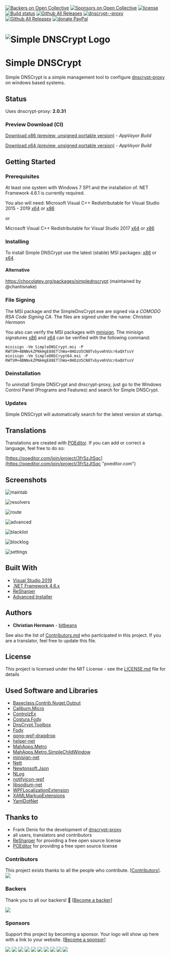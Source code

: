 [![Backers on Open Collective](https://opencollective.com/SimpleDnsCrypt/backers/badge.svg?style=flat-square)](#backers) [![Sponsors on Open Collective](https://opencollective.com/SimpleDnsCrypt/sponsors/badge.svg?style=flat-square)](#sponsors) [![license](https://img.shields.io/github/license/bitbeans/SimpleDnsCrypt.svg?style=flat-square)](https://github.com/bitbeans/SimpleDnsCrypt/blob/master/LICENSE.md) [![Build status](https://img.shields.io/appveyor/ci/bitbeans/simplednscrypt/master.svg?style=flat-square)](https://ci.appveyor.com/project/bitbeans/simplednscrypt/branch/master) [![Github All Releases](https://img.shields.io/github/release/bitbeans/SimpleDnsCrypt.svg?style=flat-square)](https://github.com/bitbeans/SimpleDnsCrypt/releases/latest) [![dnscrypt--proxy](https://img.shields.io/badge/dnscrypt--proxy-2.0.25-orange.svg?style=flat-square)](https://github.com/jedisct1/dnscrypt-proxy) [![Github All Releases](https://img.shields.io/github/downloads/bitbeans/SimpleDnsCrypt/total.svg?style=flat-square)](https://github.com/bitbeans/SimpleDnsCrypt/releases/latest) [![donate PayPal](https://img.shields.io/badge/donate-PayPal-green.svg?style=flat-square)](https://www.paypal.com/cgi-bin/webscr?cmd=_donations&business=c.hermann@bitbeans.de&item_name=Donation+to+the+Simple+DNSCrypt+project) 

# ![Simple DNSCrypt Logo](img/logo_with_text.png)


# Simple DNSCrypt
Simple DNSCrypt is a simple management tool to configure [dnscrypt-proxy](https://github.com/jedisct1/dnscrypt-proxy) on windows based systems. 

## Status

Uses dnscrypt-proxy: **2.0.31**

### Preview Download (CI)

[Download x86 (preview, unsigned portable version)](https://simplednscrypt.blob.core.windows.net/deploy/SimpleDnsCrypt/bin/x86/SimpleDNSCrypt_x86.zip) - *AppVeyor Build*

[Download x64 (preview, unsigned portable version)](https://simplednscrypt.blob.core.windows.net/deploy/SimpleDnsCrypt/bin/x64/SimpleDNSCrypt_x64.zip) - *AppVeyor Build*


## Getting Started


### Prerequisites

At least one system with Windows 7 SP1 and the installation of. NET Framework 4.6.1 is currently required.

You also will need: Microsoft Visual C++ Redistributable for Visual Studio 2015 - 2019 [x64](https://aka.ms/vs/16/release/VC_redist.x64.exe) or [x86](https://aka.ms/vs/16/release/VC_redist.x86.exe)

or

Microsoft Visual C++ Redistributable for Visual Studio 2017 [x64](https://aka.ms/vs/15/release/VC_redist.x64.exe) or [x86](https://aka.ms/vs/15/release/VC_redist.x86.exe)


### Installing

To install Simple DNSCrypt use the latest (stable) MSI packages: [x86](https://github.com/bitbeans/SimpleDnsCrypt/releases/download/0.6.9/SimpleDNSCrypt.msi) or [x64](https://github.com/bitbeans/SimpleDnsCrypt/releases/download/0.6.9/SimpleDNSCrypt64.msi).

#### Alternative

https://chocolatey.org/packages/simplednscrypt (maintained by @chantisnake)

### File Signing

The MSI package and the SimpleDnsCrypt.exe are signed via a *COMODO RSA Code Signing CA*. 
The files are signed under the name: *Christian Hermann*

You also can verify the MSI packages with [minisign](https://jedisct1.github.io/minisign/).
The minisign signatures [x86](https://github.com/bitbeans/SimpleDnsCrypt/releases/download/0.6.9/SimpleDNSCrypt.msi.minisig) and [x64](https://github.com/bitbeans/SimpleDnsCrypt/releases/download/0.6.9/SimpleDNSCrypt64.msi.minisig) can be verified with the following command:

	minisign -Vm SimpleDNSCrypt.msi -P RWTSM+4BNNvkZPNkHgE88ETlhWa+0HDzU5CN8TvbyvmhVUcr6aQXfssV
	minisign -Vm SimpleDNSCrypt64.msi -P RWTSM+4BNNvkZPNkHgE88ETlhWa+0HDzU5CN8TvbyvmhVUcr6aQXfssV

### Deinstallation

To uninstall Simple DNSCrypt and dnscrypt-proxy, just go to the Windows Control Panel (Programs and Features) and search for Simple DNSCrypt.

### Updates

Simple DNSCrypt will automatically search for the latest version at startup.

## Translations

Translations are created with [POEditor](https://poeditor.com).
If you can add or correct a language, feel free to do so: 

[https://poeditor.com/join/project/3frSzJtSqc](https://poeditor.com/join/project/3frSzJtSqc "poeditor.com")

## Screenshots

![maintab](https://raw.githubusercontent.com/bitbeans/SimpleDnsCrypt/master/img/preview/mainmenu.png)

![resolvers](https://raw.githubusercontent.com/bitbeans/SimpleDnsCrypt/master/img/preview/resolvers.png)

![route](https://raw.githubusercontent.com/bitbeans/SimpleDnsCrypt/master/img/preview/route.png)

![advanced](https://raw.githubusercontent.com/bitbeans/SimpleDnsCrypt/master/img/preview/advancedsettings.png)

![blacklist](https://raw.githubusercontent.com/bitbeans/SimpleDnsCrypt/master/img/preview/blacklist.png)

![blocklog](https://raw.githubusercontent.com/bitbeans/SimpleDnsCrypt/master/img/preview/blocklog.png)

![settings](https://raw.githubusercontent.com/bitbeans/SimpleDnsCrypt/master/img/preview/settings.png)

## Built With

* [Visual Studio 2019](https://www.visualstudio.com/downloads/)
* [.NET Framework 4.6.x](https://www.microsoft.com/net/download/windows)
* [ReSharper](https://www.jetbrains.com/resharper/) 
* [Advanced Installer](https://www.advancedinstaller.com/)

## Authors

* **Christian Hermann** - [bitbeans](https://github.com/bitbeans)

See also the list of [Contributors.md](Contributors.md) who participated in this project. 
If you are a translator, feel free to update this file.

## License

This project is licensed under the MIT License - see the [LICENSE.md](LICENSE.md) file for details

## Used Software and Libraries

- [Baseclass.Contrib.Nuget.Output](https://github.com/baseclass/Contrib.Nuget)
- [Caliburn.Micro](https://github.com/Caliburn-Micro/Caliburn.Micro)
- [ControlzEx](https://github.com/ControlzEx/ControlzEx)
- [Costura.Fody](https://github.com/Fody/Costura)
- [DnsCrypt.Toolbox](https://github.com/bitbeans/DnsCrypt.Toolbox)
- [Fody](https://github.com/Fody/Fody)
- [gong-wpf-dragdrop](https://github.com/punker76/gong-wpf-dragdrop)
- [helper-net](https://github.com/bitbeans/helper-net)
- [MahApps.Metro](https://github.com/MahApps/MahApps.Metro)
- [MahApps.Metro.SimpleChildWindow](https://github.com/punker76/MahApps.Metro.SimpleChildWindow)
- [minisign-net](https://github.com/bitbeans/minisign-net)
- [Nett](https://github.com/paiden/Nett)
- [Newtonsoft.Json](https://github.com/JamesNK/Newtonsoft.Json)
- [NLog](https://github.com/nlog/NLog)
- [notifyicon-wpf](https://bitbucket.org/hardcodet/notifyicon-wpf/src)
- [libsodium-net](https://github.com/adamcaudill/libsodium-net)
- [WPFLocalizationExtension](https://github.com/SeriousM/WPFLocalizationExtension)
- [XAMLMarkupExtensions](https://github.com/MrCircuit/XAMLMarkupExtensions)
- [YamlDotNet](https://github.com/aaubry/YamlDotNet)


## Thanks to

* Frank Denis for the development of [dnscrypt-proxy](https://github.com/jedisct1/dnscrypt-proxy)
* all users, translators and contributors
* [ReSharper](https://www.jetbrains.com/resharper/) for providing a free open source license
* [POEditor](https://poeditor.com) for providing a free open source license

### Contributors

This project exists thanks to all the people who contribute. [[Contributors](Contributors.md)].
<a href="graphs/contributors"><img src="https://opencollective.com/SimpleDnsCrypt/contributors.svg?width=890&button=false" /></a>


### Backers

Thank you to all our backers! 🙏 [[Become a backer](https://opencollective.com/SimpleDnsCrypt#backer)]

<a href="https://opencollective.com/SimpleDnsCrypt#backers" target="_blank"><img src="https://opencollective.com/SimpleDnsCrypt/backers.svg?width=890"></a>


### Sponsors

Support this project by becoming a sponsor. Your logo will show up here with a link to your website. [[Become a sponsor](https://opencollective.com/SimpleDnsCrypt#sponsor)]

<a href="https://opencollective.com/SimpleDnsCrypt/sponsor/0/website" target="_blank"><img src="https://opencollective.com/SimpleDnsCrypt/sponsor/0/avatar.svg"></a>
<a href="https://opencollective.com/SimpleDnsCrypt/sponsor/1/website" target="_blank"><img src="https://opencollective.com/SimpleDnsCrypt/sponsor/1/avatar.svg"></a>
<a href="https://opencollective.com/SimpleDnsCrypt/sponsor/2/website" target="_blank"><img src="https://opencollective.com/SimpleDnsCrypt/sponsor/2/avatar.svg"></a>
<a href="https://opencollective.com/SimpleDnsCrypt/sponsor/3/website" target="_blank"><img src="https://opencollective.com/SimpleDnsCrypt/sponsor/3/avatar.svg"></a>
<a href="https://opencollective.com/SimpleDnsCrypt/sponsor/4/website" target="_blank"><img src="https://opencollective.com/SimpleDnsCrypt/sponsor/4/avatar.svg"></a>
<a href="https://opencollective.com/SimpleDnsCrypt/sponsor/5/website" target="_blank"><img src="https://opencollective.com/SimpleDnsCrypt/sponsor/5/avatar.svg"></a>
<a href="https://opencollective.com/SimpleDnsCrypt/sponsor/6/website" target="_blank"><img src="https://opencollective.com/SimpleDnsCrypt/sponsor/6/avatar.svg"></a>
<a href="https://opencollective.com/SimpleDnsCrypt/sponsor/7/website" target="_blank"><img src="https://opencollective.com/SimpleDnsCrypt/sponsor/7/avatar.svg"></a>
<a href="https://opencollective.com/SimpleDnsCrypt/sponsor/8/website" target="_blank"><img src="https://opencollective.com/SimpleDnsCrypt/sponsor/8/avatar.svg"></a>
<a href="https://opencollective.com/SimpleDnsCrypt/sponsor/9/website" target="_blank"><img src="https://opencollective.com/SimpleDnsCrypt/sponsor/9/avatar.svg"></a>
